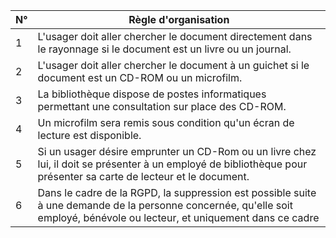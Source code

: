 | **N°** | **Règle d'organisation**                                                                                     |
|--------|-------------------------------------------------------------------------------------------------------------|
| 1      | L'usager doit aller chercher le document directement dans le rayonnage si le document est un livre ou un journal. |
| 2      | L'usager doit aller chercher le document à un guichet si le document est un CD-ROM ou un microfilm.          |
| 3      | La bibliothèque dispose de postes informatiques permettant une consultation sur place des CD-ROM.            |
| 4      | Un microfilm sera remis sous condition qu'un écran de lecture est disponible.                                |
| 5      | Si un usager désire emprunter un CD-Rom ou un livre chez lui, il doit se présenter à un employé de bibliothèque pour présenter sa carte de lecteur et le document. |
| 6      | Dans le cadre de la RGPD, la suppression est possible suite à une demande de la personne concernée, qu'elle soit employé, bénévole ou lecteur, et uniquement dans ce cadre |